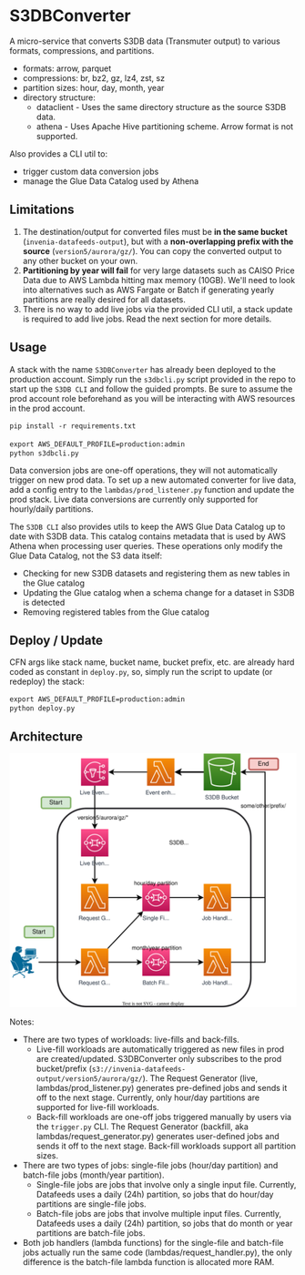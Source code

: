 # S3DBConverter
A micro-service that converts S3DB data (Transmuter output) to various formats, compressions, and partitions.
* formats: arrow, parquet
* compressions: br, bz2, gz, lz4, zst, sz
* partition sizes: hour, day, month, year
* directory structure:
  * dataclient - Uses the same directory structure as the source S3DB data.
  * athena - Uses Apache Hive partitioning scheme. Arrow format is not supported.

Also provides a CLI util to:
* trigger custom data conversion jobs
* manage the Glue Data Catalog used by Athena

## Limitations
1. The destination/output for converted files must be **in the same bucket** (`invenia-datafeeds-output`), but with a **non-overlapping prefix with the source** (`version5/aurora/gz/`). You can copy the converted output to any other bucket on your own.
2. **Partitioning by year will fail** for very large datasets such as CAISO Price Data due to AWS Lambda hitting max memory (10GB). We'll need to look into alternatives such as AWS Fargate or Batch if generating yearly partitions are really desired for all datasets.
3. There is no way to add live jobs via the provided CLI util, a stack update is required to add live jobs. Read the next section for more details.

## Usage
A stack with the name `S3DBConverter` has already been deployed to the production account.
Simply run the `s3dbcli.py` script provided in the repo to start up the `S3DB CLI` and follow the guided prompts.
Be sure to assume the prod account role beforehand as you will be interacting with AWS resources in the prod account.
```
pip install -r requirements.txt

export AWS_DEFAULT_PROFILE=production:admin
python s3dbcli.py
```
Data conversion jobs are one-off operations, they will not automatically trigger on new prod data.
To set up a new automated converter for live data, add a config entry to the `lambdas/prod_listener.py` function and update the prod stack.
Live data conversions are currently only supported for hourly/daily partitions.

The `S3DB CLI` also provides utils to keep the AWS Glue Data Catalog up to date with S3DB data.
This catalog contains metadata that is used by AWS Athena when processing user queries.
These operations only modify the Glue Data Catalog, not the S3 data itself:
* Checking for new S3DB datasets and registering them as new tables in the Glue catalog
* Updating the Glue catalog when a schema change for a dataset in S3DB is detected
* Removing registered tables from the Glue catalog

## Deploy / Update
CFN args like stack name, bucket name, bucket prefix, etc. are already hard coded as constant in `deploy.py`, so, simply run the script to update (or redeploy) the stack:
```
export AWS_DEFAULT_PROFILE=production:admin
python deploy.py
```

## Architecture
![S3DBConverter Architecture Diagram](./S3DBConverters.drawio.svg)

Notes:
* There are two types of workloads: live-fills and back-fills.
    * Live-fill workloads are automatically triggered as new files in prod are created/updated. S3DBConverter only subscribes to the prod bucket/prefix (`s3://invenia-datafeeds-output/version5/aurora/gz/`). The Request Generator (live, lambdas/prod_listener.py) generates pre-defined jobs and sends it off to the next stage. Currently, only hour/day partitions are supported for live-fill workloads.
    * Back-fill workloads are one-off jobs triggered manually by users via the `trigger.py` CLI. The Request Generator (backfill, aka lambdas/request_generator.py) generates user-defined jobs and sends it off to the next stage. Back-fill workloads support all partition sizes.
* There are two types of jobs: single-file jobs (hour/day partition) and batch-file jobs (month/year partition).
    * Single-file jobs are jobs that involve only a single input file. Currently, Datafeeds uses a daily (24h) partition, so jobs that do hour/day partitions are single-file jobs.
    * Batch-file jobs are jobs that involve multiple input files. Currently, Datafeeds uses a daily (24h) partition, so jobs that do month or year partitions are batch-file jobs.
* Both job handlers (lambda functions) for the single-file and batch-file jobs actually run the same code (lambdas/request_handler.py), the only difference is the batch-file lambda function is allocated more RAM.
